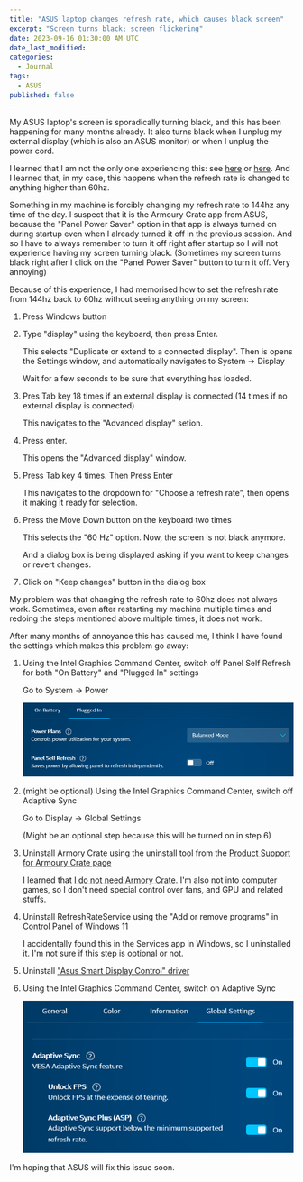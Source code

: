 ```yaml
---
title: "ASUS laptop changes refresh rate, which causes black screen"
excerpt: "Screen turns black; screen flickering"
date: 2023-09-16 01:30:00 AM UTC
date_last_modified:
categories:
  - Journal
tags: 
  - ASUS
published: false
---
```


My ASUS laptop's screen is sporadically turning black, and this has been happening for many months already. It also turns black when I unplug my external display (which is also an ASUS monitor) or when I unplug the power cord.

I learned that I am not the only one experiencing this: see [here](https://learn.microsoft.com/en-us/answers/questions/492261/refresh-rate-automatically-changes-when-unpluging) or [here](https://www.reddit.com/r/Asustuf/comments/vrr38f/how_to_turn_off_panel_power_saver_mode_permanently/).
And I learned that, in my case, this happens when the refresh rate is changed to anything higher than 60hz. 
 
<!-- 
 - ["Refresh rate Automatically changes when unpluging the charger]"(https://learn.microsoft.com/en-us/answers/questions/492261/refresh-rate-automatically-changes-when-unpluging)
 - ["How to turn off Panel Power Saver mode permanently?"](https://www.reddit.com/r/Asustuf/comments/vrr38f/how_to_turn_off_panel_power_saver_mode_permanently/) 
-->

Something in my machine is forcibly changing my refresh rate to 144hz any time of the day. I suspect that it is the Armoury Crate app from ASUS, because the "Panel Power Saver" option in that app is always turned on during startup even when I already turned it off in the previous session. And so I have to always remember to turn it off right after startup so I will not experience having my screen turning black. (Sometimes my screen turns black right after I click on the "Panel Power Saver" button to turn it off. Very annoying)

Because of this experience, I had memorised how to set the refresh rate from 144hz back to 60hz without seeing anything on my screen:

1. Press Windows button

2. Type "display" using the keyboard, then press Enter. 

   This selects "Duplicate or extend to a connected display". Then is opens the Settings window, and automatically navigates to System -> Display

   Wait for a few seconds to be sure that everything has loaded.

3. Pres Tab key 18 times if an external display is connected (14 times if no external display is connected)

   This navigates to the "Advanced display" setion.

4. Press enter.

   This opens the "Advanced display" window.

5. Press Tab key 4 times. Then Press Enter

   This navigates to the dropdown for "Choose a refresh rate", then opens it making it ready for selection.

6. Press the Move Down button on the keyboard two times

   This selects the "60 Hz" option. Now, the screen is not black anymore.

   And a dialog box is being displayed asking if you want to keep changes or revert changes.

7. Click on "Keep changes" button in the dialog box

My problem was that changing the refresh rate to 60hz does not always work. Sometimes, even after restarting my machine multiple times and redoing the steps mentioned above multiple times, it does not work.

After many months of annoyance this has caused me, I think I have found the settings which makes this problem go away:

1. Using the Intel Graphics Command Center, switch off Panel Self Refresh for both "On Battery" and "Plugged In" settings

   Go to System -> Power

   ![Intel Graphics Command Center - Panel Self Refresh](/assets/images/2023/2023-09-16-intel-graphics-command-center-panel-self-refresh.png)

2. (might be optional) Using the Intel Graphics Command Center, switch off Adaptive Sync

   Go to Display -> Global Settings

   (Might be an optional step because this will be turned on in step 6)

3. Uninstall Armory Crate using the uninstall tool from the [Product Support for Armoury Crate page](https://www.asus.com/supportonly/armoury%20crate/helpdesk_download/)

   I learned that [I do not need Armory Crate](https://www.reddit.com/r/ASUS/comments/pq23y3/do_i_need_armoury_crate/). I'm also not into computer games, so I don't need special control over fans, and GPU and related stuffs.

4. Uninstall RefreshRateService using the "Add or remove programs" in Control Panel of Windows 11

   I accidentally found this in the Services app in Windows, so I uninstalled it. I'm not sure if this step is optional or not.

5. Uninstall ["Asus Smart Display Control" driver](https://www.quora.com/I-am-just-using-a-new-Asus-TUF-A17-but-when-I-unplug-the-charger-the-refresh-rate-changes-from-144z-to-60-Hz-How-do-I-keep-the-display-144Hz-all-the-time/answer/Andrew-12720)

6. Using the Intel Graphics Command Center, switch on Adaptive Sync

   ![Intel Graphics Command Center - Adaptive Sync](/assets/images/2023/2023-09-16-intel-graphics-command-center-adaptive-sync.png)

I'm hoping that ASUS will fix this issue soon.
